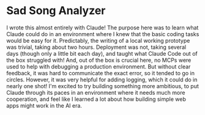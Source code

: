 # Sad Song Analyzer
I wrote this almost entirely with Claude! The purpose here was to learn what Claude could do in an environment where I knew that the basic coding tasks would be easy for it. Predictably, the writing of a local working prototype was trivial, taking about two hours. Deployment was not, taking several days (though only a little bit each day), and taught what Claude Code out of the box struggled with! And, out of the box is crucial here, no MCPs were used to help with debugging a production environment. But without clear feedback, it was hard to communicate the exact error, so it tended to go in circles. However, it was very helpful for adding logging, which it could do in nearly one shot! I'm excited to try building something more ambitious, to put Claude through its paces in an environment where it needs much more cooperation, and feel like I learned a lot about how building simple web apps might work in the AI era.